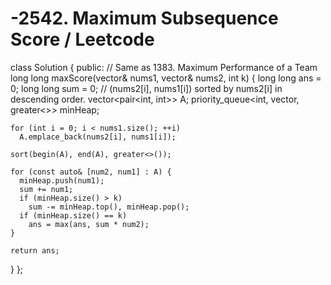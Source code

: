 # -2542. Maximum Subsequence Score / Leetcode 
class Solution {
 public:
  // Same as 1383. Maximum Performance of a Team
  long long maxScore(vector<int>& nums1, vector<int>& nums2, int k) {
    long long ans = 0;
    long long sum = 0;
    // (nums2[i], nums1[i]) sorted by nums2[i] in descending order.
    vector<pair<int, int>> A;
    priority_queue<int, vector<int>, greater<>> minHeap;

    for (int i = 0; i < nums1.size(); ++i)
      A.emplace_back(nums2[i], nums1[i]);

    sort(begin(A), end(A), greater<>());

    for (const auto& [num2, num1] : A) {
      minHeap.push(num1);
      sum += num1;
      if (minHeap.size() > k)
        sum -= minHeap.top(), minHeap.pop();
      if (minHeap.size() == k)
        ans = max(ans, sum * num2);
    }

    return ans;
  }
};
